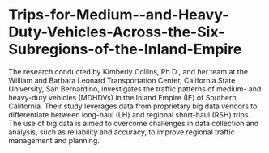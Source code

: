 # Trips-for-Medium--and-Heavy-Duty-Vehicles-Across-the-Six-Subregions-of-the-Inland-Empire

The research conducted by Kimberly Collins, Ph.D., and her team at the William and Barbara Leonard Transportation Center, California State University, San Bernardino, investigates the traffic patterns of medium- and heavy-duty vehicles (MDHDVs) in the Inland Empire (IE) of Southern California. Their study leverages data from proprietary big data vendors to differentiate between long-haul (LH) and regional short-haul (RSH) trips. The use of big data is aimed to overcome challenges in data collection and analysis, such as reliability and accuracy, to improve regional traffic management and planning.
